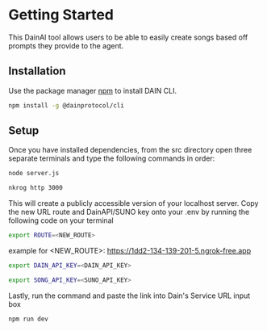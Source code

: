# Getting Started

This DainAI tool allows users to be able to easily create songs based off prompts they provide to the agent.

## Installation
Use the package manager [npm](https://docs.npmjs.com/downloading-and-installing-node-js-and-npm) to install DAIN CLI.

```bash
npm install -g @dainprotocol/cli
```

## Setup
Once you have installed dependencies, from the src directory open three separate terminals and type the following commands in order:
```bash
node server.js
```

```bash
nkrog http 3000
```
This will create a publicly accessible version of your localhost server. 
Copy the new URL route and DainAPI/SUNO key onto your .env by running the following code on your terminal 
```bash
export ROUTE=<NEW_ROUTE>
```
example for <NEW_ROUTE>: https://1dd2-134-139-201-5.ngrok-free.app
```bash
export DAIN_API_KEY=<DAIN_API_KEY>
```
```bash
export SONG_API_KEY=<SUNO_API_KEY>
```
Lastly, run the command and paste the link into Dain's Service URL input box
```bash
npm run dev
```



